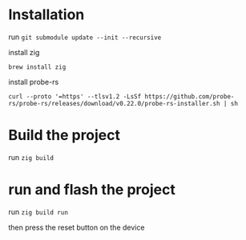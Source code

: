 # Installation

run `git submodule update --init --recursive`

install zig

`brew install zig`

install probe-rs

`curl --proto '=https' --tlsv1.2 -LsSf https://github.com/probe-rs/probe-rs/releases/download/v0.22.0/probe-rs-installer.sh | sh`

# Build the project

run `zig build`

# run and flash the project

run `zig build run`

then press the reset button on the device
